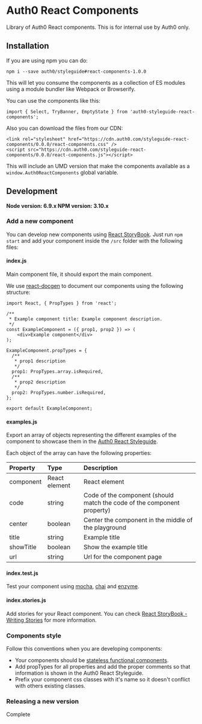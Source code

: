 # Auth0 React Components

Library of Auth0 React components. This is for internal use by Auth0 only.

## Installation

If you are using npm you can do:
```
npm i --save auth0/styleguide#react-components-1.0.0
```
This will let you consume the components as a collection of ES modules using a module bundler like Webpack or Browserify.

You can use the components like this:

```
import { Select, TryBanner, EmptyState } from 'auth0-styleguide-react-components';
```

Also you can download the files from our CDN:

```
<link rel="stylesheet" href="https://cdn.auth0.com/styleguide-react-components/0.0.0/react-components.css" />
<script src="https://cdn.auth0.com/styleguide-react-components/0.0.0/react-components.js"></script>
```

This will include an UMD version that make the components available as a `window.Auth0ReactComponents` global variable.

## Development

**Node version: 6.9.x NPM version: 3.10.x**

### Add a new component

You can develop new components using [React StoryBook](https://github.com/kadirahq/react-storybook). Just run `npm start` and add your component inside the `/src` folder with the following files:

#### **index.js**
Main component file, it should export the main component.

We use [react-docgen](https://github.com/reactjs/react-docgen) to document our components using the following structure:
```
import React, { PropTypes } from 'react';

/**
 * Example component title: Example component description.
 */
const ExampleComponent = ({ prop1, prop2 }) => (
	<div>Example component</div>
);

ExampleComponent.propTypes = {
  /**
   * prop1 description
   */
  prop1: PropTypes.array.isRequired,
  /**
   * prop2 description
   */
  prop2: PropTypes.number.isRequired,
};

export default ExampleComponent;
```
#### **examples.js**

Export an array of objects representing the different examples of the component to showcase them in the [Auth0 React Styleguide](https://styleguide.auth0.com/react).

Each object of the array can have the following properties:

| Property | Type | Description |
|:---|:---|:---|
|component|React element|React element|
|code|string|Code of the component (should match the code of the component property)
|center|boolean|Center the component in the middle of the playground
|title|string|Example title
|showTitle|boolean|Show the example title
|url|string| Url for the component page

#### **index.test.js**

Test your component using [mocha](https://github.com/mochajs/mocha), [chai](https://github.com/chaijs/chai) and [enzyme](https://github.com/airbnb/enzyme).

#### **index.stories.js**

Add stories for your React component. You can check [React StoryBook - Writing Stories](https://getstorybook.io/docs/react-storybook/basics/writing-stories) for more information.

### Components style

Follow this conventions when you are developing components:

- Your components should be [stateless functional components](https://medium.com/@joshblack/stateless-components-in-react-0-14-f9798f8b992d#.3bqak5qjt).
- Add propTypes for all properties and add the proper comments so that information is shown in the Auth0 React Styleguide.
- Prefix your component css classes with it's name so it doesn't conflict with others existing classes.


### Releasing a new version

Complete

